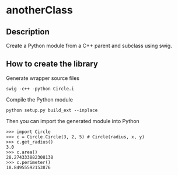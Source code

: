 anotherClass
===
Description
----
Create a Python module from a C++ parent and subclass using swig.

How to create the library
----

Generate wrapper source files
```
swig -c++ -python Circle.i
```
Compile the Python module
```
python setup.py build_ext --inplace
```
Then you can import the generated module into Python
```
>>> import Circle
>>> c = Circle.Circle(3, 2, 5) # Circle(radius, x, y)
>>> c.get_radius()
3.0
>>> c.area()
28.274333882308138
>>> c.perimeter()
18.84955592153876
```
